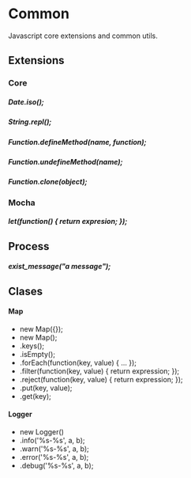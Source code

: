 # Common
Javascript core extensions and common utils.

## Extensions

### Core
##### Date.iso();
##### String.repl();
##### Function.defineMethod(name, function);
##### Function.undefineMethod(name);
##### Function.clone(object);


### Mocha
##### let(function() { return expresion; });


## Process
##### exist_message("a message");

## Clases
#### Map
* new Map({});
* new Map();
* .keys();
* .isEmpty();
* .forEach(function(key, value) { ... });
* .filter(function(key, value)  { return expression; });
* .reject(function(key, value)  { return expression; });
* .put(key, value);
* .get(key);

#### Logger
* new Logger()
* .info('%s-%s', a, b);
* .warn('%s-%s', a, b);
* .error('%s-%s', a, b);
* .debug('%s-%s', a, b);

